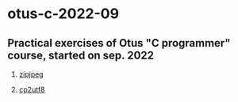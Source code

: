 # otus-c-2022-09
## Practical exercises of Otus "C programmer" course, started on sep. 2022

1. [zipjpeg](https://github.com/Ampermetr123/otus-c-2022-09/tree/main/hw1)

2. [cp2utf8](https://github.com/Ampermetr123/otus-c-2022-09/tree/main/hw2)
